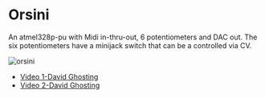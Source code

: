 Orsini
======

An atmel328p-pu with Midi in-thru-out, 6 potentiometers and DAC out.
The six potentiometers have a minijack switch that can be a controlled via CV.

![orsini](https://user-images.githubusercontent.com/6823868/29380198-2f4f556e-82c5-11e7-9e20-f05cb71f9899.jpg)

- [Video 1-David Ghosting](https://www.youtube.com/watch?v=QPaGWW7q3iw)
- [Video 2-David Ghosting](https://www.youtube.com/watch?v=FKTxtArhNdU)
